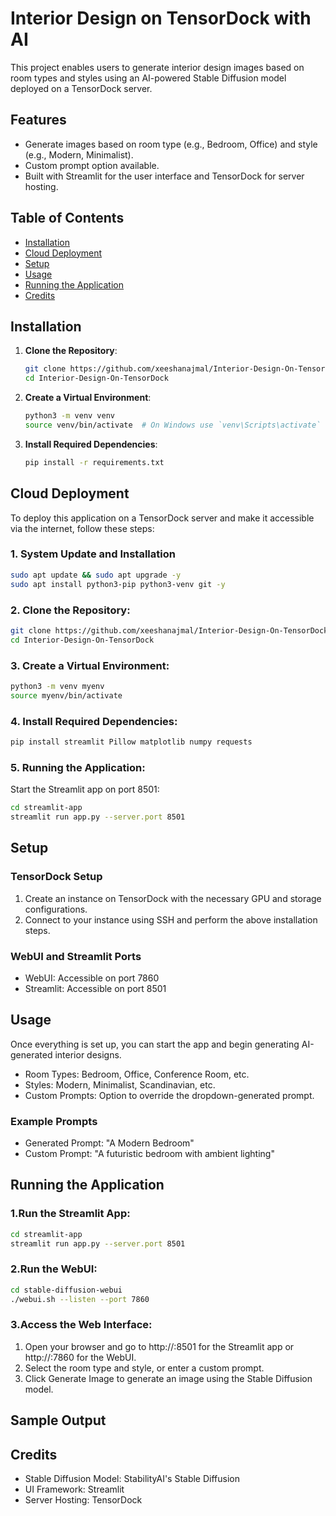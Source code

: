 # Interior Design on TensorDock with AI

This project enables users to generate interior design images based on room types and styles using an AI-powered Stable Diffusion model deployed on a TensorDock server.

## Features
- Generate images based on room type (e.g., Bedroom, Office) and style (e.g., Modern, Minimalist).
- Custom prompt option available.
- Built with Streamlit for the user interface and TensorDock for server hosting.

## Table of Contents
- [Installation](#installation)
- [Cloud Deployment](#cloud-deployment)
- [Setup](#setup)
- [Usage](#usage)
- [Running the Application](#running-the-application)
- [Credits](#credits)

## Installation

1. **Clone the Repository**:
    ```bash
    git clone https://github.com/xeeshanajmal/Interior-Design-On-TensorDock.git
    cd Interior-Design-On-TensorDock
    ```

2. **Create a Virtual Environment**:
    ```bash
    python3 -m venv venv
    source venv/bin/activate  # On Windows use `venv\Scripts\activate`
    ```

3. **Install Required Dependencies**:
    ```bash
    pip install -r requirements.txt
    ```

## Cloud Deployment

To deploy this application on a TensorDock server and make it accessible via the internet, follow these steps:

### 1. System Update and Installation
```bash
sudo apt update && sudo apt upgrade -y
sudo apt install python3-pip python3-venv git -y
```

### 2. Clone the Repository:
```bash
git clone https://github.com/xeeshanajmal/Interior-Design-On-TensorDock.git
cd Interior-Design-On-TensorDock
```

### 3. Create a Virtual Environment:
```bash
python3 -m venv myenv
source myenv/bin/activate
```

### 4. Install Required Dependencies:
```bash
pip install streamlit Pillow matplotlib numpy requests
```

### 5. Running the Application:
Start the Streamlit app on port 8501:

```bash
cd streamlit-app
streamlit run app.py --server.port 8501
```


## Setup

### TensorDock Setup

1. Create an instance on TensorDock with the necessary GPU and storage configurations.
2. Connect to your instance using SSH and perform the above installation steps.

### WebUI and Streamlit Ports
- WebUI: Accessible on port 7860
- Streamlit: Accessible on port 8501

## Usage
Once everything is set up, you can start the app and begin generating AI-generated interior designs.

- Room Types: Bedroom, Office, Conference Room, etc.
- Styles: Modern, Minimalist, Scandinavian, etc.
- Custom Prompts: Option to override the dropdown-generated prompt.

### Example Prompts
- Generated Prompt: "A Modern Bedroom"
- Custom Prompt: "A futuristic bedroom with ambient lighting"

## Running the Application

### 1.Run the Streamlit App:

```bash
cd streamlit-app
streamlit run app.py --server.port 8501
```

### 2.Run the WebUI:

```bash
cd stable-diffusion-webui
./webui.sh --listen --port 7860
```

### 3.Access the Web Interface:

1. Open your browser and go to http://<your-server-ip>:8501 for the Streamlit app or http://<your-server-ip>:7860 for the WebUI.
2. Select the room type and style, or enter a custom prompt.
3. Click Generate Image to generate an image using the Stable Diffusion model.


## Sample Output


## Credits
- Stable Diffusion Model: StabilityAI's Stable Diffusion
- UI Framework: Streamlit
- Server Hosting: TensorDock
